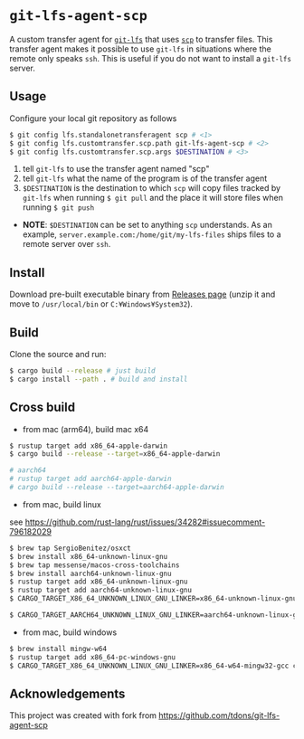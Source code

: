 # `git-lfs-agent-scp`

A custom transfer agent for [`git-lfs`](https://git-lfs.github.com/) that uses [`scp`](https://www.openssh.com/) to transfer files.
This transfer agent makes it possible to use `git-lfs` in situations where the remote only speaks `ssh`.
This is useful if you do not want to install a `git-lfs` server.

## Usage

Configure your local git repository as follows

```sh
$ git config lfs.standalonetransferagent scp # <1>
$ git config lfs.customtransfer.scp.path git-lfs-agent-scp # <2>
$ git config lfs.customtransfer.scp.args $DESTINATION # <3>
```
1. tell `git-lfs` to use the transfer agent named "scp"
2. tell `git-lfs` what the name of the program is of the transfer agent
3. `$DESTINATION` is the destination to which `scp` will copy files tracked by `git-lfs` when running `$ git pull` and the place it will store files when running `$ git push`

- **NOTE**: `$DESTINATION` can be set to anything `scp` understands.
      As an example, `server.example.com:/home/git/my-lfs-files` ships files to a remote server over `ssh`.

## Install

Download pre-built executable binary from [Releases page](https://github.com/funatsufumiya/git-lfs-agent-scp/releases) (unzip it and move to `/usr/local/bin` or `C:¥Windows¥System32`).

## Build

Clone the source and run:

```bash
$ cargo build --release # just build
$ cargo install --path . # build and install
```

## Cross build

- from mac (arm64), build mac x64

```bash
$ rustup target add x86_64-apple-darwin
$ cargo build --release --target=x86_64-apple-darwin

# aarch64
# rustup target add aarch64-apple-darwin
# cargo build --release --target=aarch64-apple-darwin
```

- from mac, build linux

see https://github.com/rust-lang/rust/issues/34282#issuecomment-796182029

```bash
$ brew tap SergioBenitez/osxct
$ brew install x86_64-unknown-linux-gnu
$ brew tap messense/macos-cross-toolchains
$ brew install aarch64-unknown-linux-gnu
$ rustup target add x86_64-unknown-linux-gnu
$ rustup target add aarch64-unknown-linux-gnu
$ CARGO_TARGET_X86_64_UNKNOWN_LINUX_GNU_LINKER=x86_64-unknown-linux-gnu-gcc cargo build --release --target=x86_64-unknown-linux-gnu

$ CARGO_TARGET_AARCH64_UNKNOWN_LINUX_GNU_LINKER=aarch64-unknown-linux-gnu-gcc cargo build --release --target=aarch64-unknown-linux-gnu
```

- from mac, build windows

```bash
$ brew install mingw-w64
$ rustup target add x86_64-pc-windows-gnu
$ CARGO_TARGET_X86_64_UNKNOWN_LINUX_GNU_LINKER=x86_64-w64-mingw32-gcc cargo build --release --target=x86_64-pc-windows-gnu
```

## Acknowledgements

This project was created with fork from https://github.com/tdons/git-lfs-agent-scp
